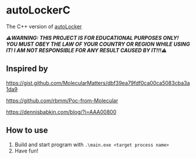 # autoLockerC
The C++ version of [autoLocker](https://github.com/ArthurZhou/autoLocker)

***⚠️WARNING: THIS PROJECT IS FOR EDUCATIONAL PURPOSES ONLY!
YOU MUST OBEY THE LAW OF YOUR COUNTRY OR REGION WHILE USING IT!
I AM NOT RESPONSIBLE FOR ANY RESULT CAUSED BY IT!!!⚠️***

## Inspired by
https://gist.github.com/MolecularMatters/dbf39ea79fdf0ca00ca5083cba3a1da9

https://github.com/rbmm/Poc-from-Molecular

https://dennisbabkin.com/blog/?i=AAA00800

## How to use
1. Build and start program with `.\main.exe <target process name>`
2. Have fun!
